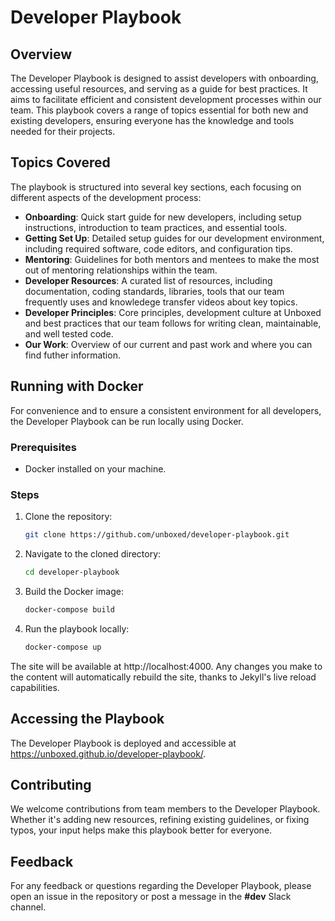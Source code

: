 # Developer Playbook

## Overview

The Developer Playbook is designed to assist developers with onboarding, accessing useful resources, and serving as a guide for best practices. It aims to facilitate efficient and consistent development processes within our team. This playbook covers a range of topics essential for both new and existing developers, ensuring everyone has the knowledge and tools needed for their projects.

## Topics Covered

The playbook is structured into several key sections, each focusing on different aspects of the development process:

- **Onboarding**: Quick start guide for new developers, including setup instructions, introduction to team practices, and essential tools.
- **Getting Set Up**: Detailed setup guides for our development environment, including required software, code editors, and configuration tips.
- **Mentoring**: Guidelines for both mentors and mentees to make the most out of mentoring relationships within the team.
- **Developer Resources**: A curated list of resources, including documentation, coding standards, libraries, tools that our team frequently uses and knowledege transfer videos about key topics.
- **Developer Principles**: Core principles, development culture at Unboxed and best practices that our team follows for writing clean, maintainable, and well tested code.
- **Our Work**: Overview of our current and past work and where you can find futher information.

## Running with Docker

For convenience and to ensure a consistent environment for all developers, the Developer Playbook can be run locally using Docker.

### Prerequisites

- Docker installed on your machine.

### Steps

1. Clone the repository:
   ```sh
   git clone https://github.com/unboxed/developer-playbook.git

2. Navigate to the cloned directory:
   ```sh
   cd developer-playbook

3. Build the Docker image:
   ```sh
   docker-compose build

3. Run the playbook locally:
   ```sh
   docker-compose up

The site will be available at http://localhost:4000. Any changes you make to the content will automatically rebuild the site, thanks to Jekyll's live reload capabilities.

## Accessing the Playbook

The Developer Playbook is deployed and accessible at https://unboxed.github.io/developer-playbook/.

## Contributing

We welcome contributions from team members to the Developer Playbook. Whether it's adding new resources, refining existing guidelines, or fixing typos, your input helps make this playbook better for everyone.

## Feedback

For any feedback or questions regarding the Developer Playbook, please open an issue in the repository or post a message in the **#dev** Slack channel.
